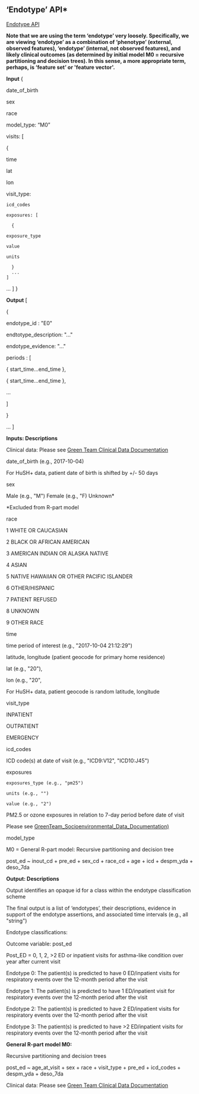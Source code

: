 ## ‘Endotype’ API*

[Endotype API](http://translator.ncats.io)

**Note that we are using the term ‘endotype’ very loosely. Specifically, we are viewing ‘endotype’ as a combination of ‘phenotype’ (external, observed features), ‘endotype’ (internal, not observed features), and likely clinical outcomes (as determined by initial model M0 = recursive partitioning and decision trees). In this sense, a more appropriate term, perhaps, is ‘feature set’ or 'feature vector'.**

**Input**	{
 
 date_of_birth
 
 sex
 
 race

 model_type: “M0”
 
 visits: [
   
   {
   
   time
   
   lat
   
   lon
   
   visit_type:

    icd_codes

	exposures: [
      
      {
  	
	exposure_type
	
	value
	
	units

      }
      ...
    ]
   ...
 ]
}

**Output**	[

{


endotype_id       	: "E0"

endtotype_description: "..."
 
 endotype_evidence: "..."
 
 periods : [
 
 { start_time...end_time },
 
 { start_time...end_time },
 
 ...
 
 ]

}

...
]

**Inputs: Descriptions**

Clinical data: Please see [Green Team Clinical Data Documentation](https://github.com/NCATS-Tangerine/cq-notebooks/tree/master/Green_CQs/GreenTeam_Clinical_Data_Documentation)

date_of_birth (e.g., 2017-10-04)

For HuSH+ data, patient date of birth is shifted by +/- 50 days

sex

Male (e.g., "M")
Female (e.g., "F)
Unknown*

*Excluded from R-part model

race

1 WHITE OR CAUCASIAN

2 BLACK OR AFRICAN AMERICAN

3 AMERICAN INDIAN OR ALASKA NATIVE

4 ASIAN

5 NATIVE HAWAIIAN OR OTHER PACIFIC ISLANDER

6 OTHER/HISPANIC

7 PATIENT REFUSED

8 UNKNOWN

9 OTHER RACE

time

time period of interest (e.g., "2017-10-04 21:12:29")

latitude, longitude (patient geocode for primary home residence)

lat (e.g., "20"),

lon (e.g., "20",

For HuSH+ data, patient geocode is random latitude, longitude

visit_type

INPATIENT

OUTPATIENT

EMERGENCY

icd_codes

ICD code(s) at date of visit (e.g., "ICD9:V12", "ICD10:J45")

exposures
	
	exposures_type (e.g., "pm25")
	
	units (e.g., "")
	
	value (e.g., "2")

PM2.5 or ozone exposures in relation to 7-day period before date of visit

Please see [GreenTeam_Socioenvironmental_Data_Documentation)](https://github.com/NCATS-Tangerine/cq-notebooks/tree/master/Green_CQs/GreenTeam_Socioenvironmental_Data_Documentation)

model_type

M0 = General R-part model: Recursive partitioning and decision tree

post_ed ~ inout_cd + pre_ed + sex_cd + race_cd + age + icd + despm_yda + deso_7da

**Output: Descriptions**

Output identifies an opaque id for a class within the endotype classification scheme

The final output is a list of ‘endotypes’, their descriptions, evidence in support of the endotype assertions, and associated time intervals (e.g., all "string")

Endotype classifications:

Outcome variable: post_ed

Post_ED = 0, 1, 2, >2 ED or inpatient visits for asthma-like condition over year after current visit

Endotype 0: The patient(s) is predicted to have 0 ED/inpatient visits for respiratory events over the 12-month period after the visit

Endotype 1: The patient(s) is predicted to have 1 ED/inpatient visit for respiratory events over the 12-month period after the visit

Endotype 2: The patient(s) is predicted to have 2 ED/inpatient visits for respiratory events over the 12-month period after the visit

Endotype 3: The patient(s) is predicted to have >2 ED/inpatient visits for respiratory events over the 12-month period after the visit

**General R-part model M0:**

Recursive partitioning and decision trees

post_ed ~ age_at_visit + sex + race + visit_type + pre_ed + icd_codes + despm_yda + deso_7da

Clinical data: Please see [Green Team Clinical Data Documentation](https://github.com/NCATS-Tangerine/cq-notebooks/tree/master/Green_CQs/GreenTeam_Clinical_Data_Documentation)

